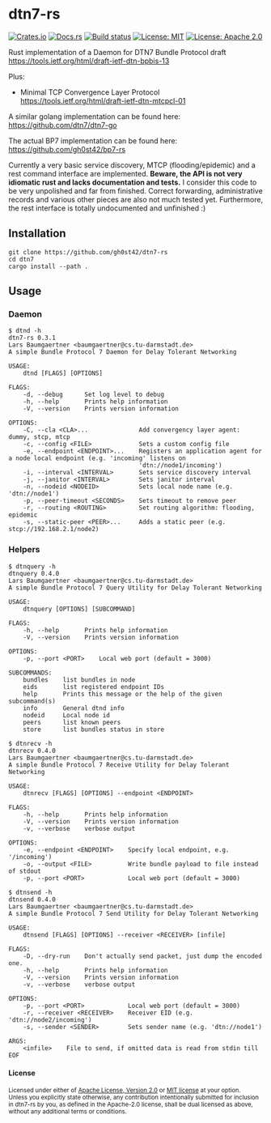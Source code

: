 # dtn7-rs

[![Crates.io](https://img.shields.io/crates/v/dtn7.svg)](https://crates.io/crates/dtn7)
[![Docs.rs](https://docs.rs/dtn7/badge.svg)](https://docs.rs/dtn7)
[![Build status](https://api.travis-ci.org/gh0st42/dtn7-rs.svg?branch=master)](https://travis-ci.org/gh0st42/dtn7-rs)
[![License: MIT](https://img.shields.io/badge/License-MIT-blue.svg)](LICENSE-MIT)
[![License: Apache 2.0](https://img.shields.io/badge/License-Apache%202.0-blue.svg)](LICENSE-APACHE)

Rust implementation of a Daemon for DTN7 Bundle Protocol draft https://tools.ietf.org/html/draft-ietf-dtn-bpbis-13

Plus:
* Minimal TCP Convergence Layer Protocol https://tools.ietf.org/html/draft-ietf-dtn-mtcpcl-01

A similar golang implementation can be found here: https://github.com/dtn7/dtn7-go

The actual BP7 implementation can be found here: https://github.com/gh0st42/bp7-rs

Currently a very basic service discovery, MTCP (flooding/epidemic) and a rest command interface are implemented.
**Beware, the API is not very idiomatic rust and lacks documentation and tests.**
I consider this code to be very unpolished and far from finished. Correct forwarding, administrative records and various other pieces are also not much tested yet. Furthermore, the rest interface is totally undocumented and unfinished :)

## Installation

```
git clone https://github.com/gh0st42/dtn7-rs
cd dtn7
cargo install --path .
```

## Usage

### Daemon

```
$ dtnd -h
dtn7-rs 0.3.1
Lars Baumgaertner <baumgaertner@cs.tu-darmstadt.de>
A simple Bundle Protocol 7 Daemon for Delay Tolerant Networking

USAGE:
    dtnd [FLAGS] [OPTIONS]

FLAGS:
    -d, --debug      Set log level to debug
    -h, --help       Prints help information
    -V, --version    Prints version information

OPTIONS:
    -C, --cla <CLA>...              Add convergency layer agent: dummy, stcp, mtcp
    -c, --config <FILE>             Sets a custom config file
    -e, --endpoint <ENDPOINT>...    Registers an application agent for a node local endpoint (e.g. 'incoming' listens on
                                    'dtn://node1/incoming')
    -i, --interval <INTERVAL>       Sets service discovery interval
    -j, --janitor <INTERVAL>        Sets janitor interval
    -n, --nodeid <NODEID>           Sets local node name (e.g. 'dtn://node1')
    -p, --peer-timeout <SECONDS>    Sets timeout to remove peer
    -r, --routing <ROUTING>         Set routing algorithm: flooding, epidemic
    -s, --static-peer <PEER>...     Adds a static peer (e.g. stcp://192.168.2.1/node2)
```

### Helpers

```
$ dtnquery -h
dtnquery 0.4.0
Lars Baumgaertner <baumgaertner@cs.tu-darmstadt.de>
A simple Bundle Protocol 7 Query Utility for Delay Tolerant Networking

USAGE:
    dtnquery [OPTIONS] [SUBCOMMAND]

FLAGS:
    -h, --help       Prints help information
    -V, --version    Prints version information

OPTIONS:
    -p, --port <PORT>    Local web port (default = 3000)

SUBCOMMANDS:
    bundles    list bundles in node
    eids       list registered endpoint IDs
    help       Prints this message or the help of the given subcommand(s)
    info       General dtnd info
    nodeid     Local node id
    peers      list known peers
    store      list bundles status in store

$ dtnrecv -h
dtnrecv 0.4.0
Lars Baumgaertner <baumgaertner@cs.tu-darmstadt.de>
A simple Bundle Protocol 7 Receive Utility for Delay Tolerant Networking

USAGE:
    dtnrecv [FLAGS] [OPTIONS] --endpoint <ENDPOINT>

FLAGS:
    -h, --help       Prints help information
    -V, --version    Prints version information
    -v, --verbose    verbose output

OPTIONS:
    -e, --endpoint <ENDPOINT>    Specify local endpoint, e.g. '/incoming')
    -o, --output <FILE>          Write bundle payload to file instead of stdout
    -p, --port <PORT>            Local web port (default = 3000)
   
$ dtnsend -h
dtnsend 0.4.0
Lars Baumgaertner <baumgaertner@cs.tu-darmstadt.de>
A simple Bundle Protocol 7 Send Utility for Delay Tolerant Networking

USAGE:
    dtnsend [FLAGS] [OPTIONS] --receiver <RECEIVER> [infile]

FLAGS:
    -D, --dry-run    Don't actually send packet, just dump the encoded one.
    -h, --help       Prints help information
    -V, --version    Prints version information
    -v, --verbose    verbose output

OPTIONS:
    -p, --port <PORT>            Local web port (default = 3000)
    -r, --receiver <RECEIVER>    Receiver EID (e.g. 'dtn://node2/incoming')
    -s, --sender <SENDER>        Sets sender name (e.g. 'dtn://node1')

ARGS:
    <infile>    File to send, if omitted data is read from stdin till EOF
```

#### License

<sup>
Licensed under either of <a href="LICENSE-APACHE">Apache License, Version 2.0</a> or <a href="LICENSE-MIT">MIT license</a> at your option.
</sup>

<br>

<sub>
Unless you explicitly state otherwise, any contribution intentionally submitted for inclusion in dtn7-rs by you, as defined in the Apache-2.0 license, shall be dual licensed as above, without any additional terms or conditions.
</sub>